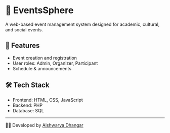 # 🎉 EventsSphere  
A web-based event management system designed for academic, cultural, and social events.  

## 🚀 Features
- Event creation and registration  
- User roles: Admin, Organizer, Participant  
- Schedule & announcements  

## 🛠️ Tech Stack
- Frontend: HTML, CSS, JavaScript  
- Backend: PHP
- Database: SQL

---
👩‍💻 Developed by [Aishwarya Dhangar](https://github.com/AishwaryaDhangar14)
